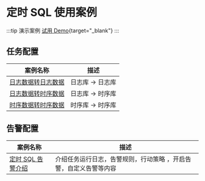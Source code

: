 # 定时 SQL 使用案例

:::tip 演示案例
[试用 Demo](/playground/demo.html?dest=/lognext/project/scheduled-sql-demo/scheduledsql/sql-1690513925-248017){target="_blank"}
:::

## 任务配置

| 案例名称                                 | 描述             |
| ---------------------------------------- | ---------------- |
| [日志数据转日志数据](./log2log.md)       | 日志库 -> 日志库 |
| [日志数据转时序数据](./log2metric.md)    | 日志库 -> 时序库 |
| [时序数据转时序数据](./metric2metric.md) | 时序库 -> 时序库 |

## 告警配置

| 案例名称                                     | 描述                                                              |
| -------------------------------------------- | ----------------------------------------------------------------- |
| [定时 SQL 告警介绍](./scheduledsql_alert.md) | 介绍任务运行日志，告警规则，行动策略 ，开启告警，自定义告警等内容 |
